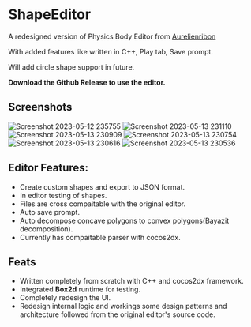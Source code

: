 # ShapeEditor

A redesigned version of Physics Body Editor from [Aurelienribon](https://www.aurelienribon.com/post/2012-04-physics-body-editor-pre-3-0-update)

With added features like written in C++, Play tab, Save prompt.

Will add circle shape support in future.

**Download the Github Release to use the editor.**

## Screenshots

![Screenshot 2023-05-12 235755](https://github.com/Souvik12345678/NewProject_12/assets/35128994/9c418d73-11e6-4bcc-ba39-4dec8ecb0d8e)
![Screenshot 2023-05-13 231110](https://github.com/Souvik12345678/NewProject_12/assets/35128994/1d132628-f27c-4f8a-adc8-67acb61b367c)
![Screenshot 2023-05-13 230909](https://github.com/Souvik12345678/NewProject_12/assets/35128994/c25cef2e-1a2e-44ae-846a-6173e3a0e873)
![Screenshot 2023-05-13 230754](https://github.com/Souvik12345678/NewProject_12/assets/35128994/1d27b3b3-f9fb-4ac4-8f9b-44a2d6383043)
![Screenshot 2023-05-13 230616](https://github.com/Souvik12345678/NewProject_12/assets/35128994/5323b36d-6a00-4dbc-863f-4dc7931d9cc5)
![Screenshot 2023-05-13 230536](https://github.com/Souvik12345678/NewProject_12/assets/35128994/686191bc-c08e-4a73-951e-b039d572e183)

## Editor Features:

- Create custom shapes and export to JSON format.
- In editor testing of shapes.
- Files are cross compaitable with the original editor.
- Auto save prompt.
- Auto decompose concave polygons to convex polygons(Bayazit decomposition).
- Currently has compaitable parser with cocos2dx.

## Feats
- Written completely from scratch with C++ and cocos2dx framework.
- Integrated **Box2d** runtime for testing.
- Completely redesign the UI.
- Redesign internal logic and workings some design patterns and architecture followed from the original editor's source code.
